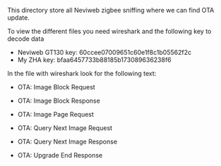 This directory store all Neviweb zigbee sniffing where we can find OTA update.

To view the different files you need wireshark and the following key to decode data

- Neviweb GT130 key: 60ccee07009651c60e1f8c1b05562f2c
- My ZHA key: bfaa6457733b88185b173089636238f6

In the file with wireshark look for the following text:

- OTA: Image Block Request

- OTA: Image Block Response

- OTA: Image Page Request

- OTA: Query Next Image Request

- OTA: Query Next Image Response

- OTA: Upgrade End Response 
